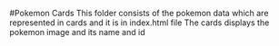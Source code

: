 #Pokemon Cards
This folder consists of the pokemon data which are represented in cards and it is in index.html file
The cards displays the pokemon image and its name and id